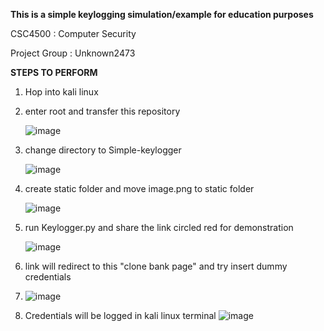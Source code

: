 **This is a simple keylogging simulation/example for education purposes**

CSC4500 : Computer Security

Project Group : Unknown2473


**STEPS TO PERFORM**
1. Hop into kali linux
2. enter root and transfer this repository
   
   ![image](https://github.com/user-attachments/assets/81fe07b6-48ef-4f48-bf28-c6fb4a63555b)
   
   
4. change directory to Simple-keylogger
   
   ![image](https://github.com/user-attachments/assets/2e0bc0fd-4efe-4b7f-baaf-3a6b58b6a0f5)


6. create static folder and move image.png to static folder
   
   ![image](https://github.com/user-attachments/assets/5c250493-8c94-461c-b163-91aa56251401)



7. run Keylogger.py and share the link circled red for demonstration
   
   ![image](https://github.com/user-attachments/assets/1f3f781e-17bb-433e-a23d-392b8d4ed6ba)
   

8. link will redirect to this "clone bank page" and try insert dummy credentials
9. 
   ![image](https://github.com/user-attachments/assets/eea3b691-6c50-468b-ad01-a372712fbe39)

   
11. Credentials will be logged in kali linux terminal
   ![image](https://github.com/user-attachments/assets/dbe09f3e-0ade-4b73-89c6-5cad4546d880)




